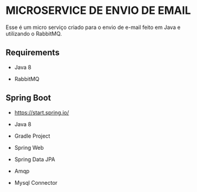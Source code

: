 # MICROSERVICE DE ENVIO DE EMAIL

Esse é um micro serviço criado para o envio de e-mail feito em Java e utilizando o RabbitMQ. 



## Requirements

- Java 8

- RabbitMQ

  

## Spring Boot

- https://start.spring.io/
- Java 8
- Gradle Project
- Spring Web
- Spring Data JPA
- Amqp

- Mysql Connector

